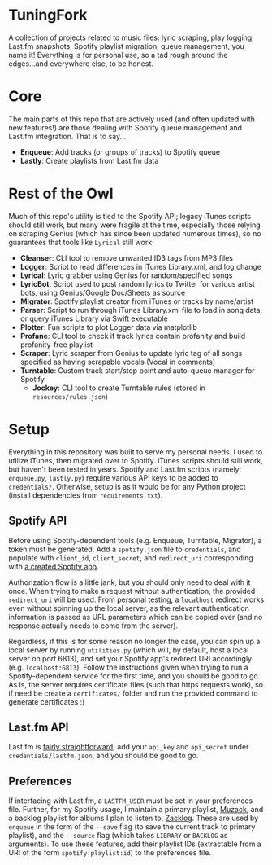 # TuningFork

A collection of projects related to music files: lyric scraping, play logging, Last.fm snapshots, Spotify playlist migration, queue management, you name it! Everything is for personal use, so a tad rough around the edges...and everywhere else, to be honest.

# Core

The main parts of this repo that are actively used (and often updated with new features!) are those dealing with Spotify queue management and Last.fm integration. That is to say...

- **Enqueue**: Add tracks (or groups of tracks) to Spotify queue
- **Lastly**: Create playlists from Last.fm data

# Rest of the Owl

Much of this repo's utility is tied to the Spotify API; legacy iTunes scripts should still work, but many were fragile at the time, especially those relying on scraping Genius (which has since been updated numerous times), so no guarantees that tools like `Lyrical` still work:

- **Cleanser**: CLI tool to remove unwanted ID3 tags from MP3 files
- **Logger**: Script to read differences in iTunes Library.xml, and log change
- **Lyrical**: Lyric grabber using Genius for random/specified songs 
- **LyricBot**: Script used to post random lyrics to Twitter for various artist bots, using Genius/Google Doc/Sheets as source
- **Migrator**: Spotify playlist creator from iTunes or tracks by name/artist
- **Parser**: Script to run through iTunes Library.xml file to load in song data, or query iTunes Library via Swift executable
- **Plotter**: Fun scripts to plot Logger data via matplotlib
- **Profane**: CLI tool to check if track lyrics contain profanity and build profanity-free playlist
- **Scraper**: Lyric scraper from Genius to update lyric tag of all songs specified as having scrapable vocals (Vocal in comments)
- **Turntable**: Custom track start/stop point and auto-queue manager for Spotify
    - **Jockey**: CLI tool to create Turntable rules (stored in `resources/rules.json`)

# Setup

Everything in this repository was built to serve my personal needs. I used to utilize iTunes, then migrated over to Spotify. iTunes scripts should still work, but haven't been tested in years. Spotify and Last.fm scripts (namely: `enqueue.py`, `lastly.py`) require various API keys to be added to `credentials/`. Otherwise, setup is as it would be for any Python project (install dependencies from `requirements.txt`).

## Spotify API

Before using Spotify-dependent tools (e.g. Enqueue, Turntable, Migrator), a token must be generated. Add a `spotify.json` file to `credentials`, and populate with `client_id`, `client_secret`, and `redirect_uri` corresponding with [a created Spotify app](https://developer.spotify.com/dashboard/). 

Authorization flow is a little jank, but you should only need to deal with it once. When trying to make a request without authentication, the provided `redirect_uri` will be used. From personal testing, a `localhost` redirect works even without spinning up the local server, as the relevant authentication information is passed as URL parameters which can be copied over (and no response actually needs to come from the server).

Regardless, if this is for some reason no longer the case, you can spin up a local server by running `utilities.py` (which will, by default, host a local server on port 6813), and set your Spotify app's redirect URI accordingly (e.g. `localhost:6813`). Follow the instructions given when trying to run a Spotify-dependent service for the first time, and you should be good to go. As is, the server requires certificate files (such that https requests work), so if need be create a `certificates/` folder and run the provided command to generate certificates :)

## Last.fm API

Last.fm is [fairly straightforward](https://www.last.fm/api/account/create); add your `api_key` and `api_secret` under `credentials/lastfm.json`, and you should be good to go.

## Preferences

If interfacing with Last.fm, a `LASTFM_USER` must be set in your preferences file. Further, for my Spotify usage, I maintain a primary playlist, [Muzack](https://open.spotify.com/playlist/2bQJC2lUa4pXkAt2qQejlx?si=d8f644fb726249ba), and a backlog playlist for albums I plan to listen to, [Zacklog](https://open.spotify.com/playlist/79mpaUsn0LPGUyCkBRnSgZ?si=7d8c16c7b73045d4). These are used by `enqueue` in the form of the `--save` flag (to save the current track to primary playlist), and the `--source` flag (which takes `LIBRARY` or `BACKLOG` as arguments). To use these features, add their playlist IDs (extractable from a URI of the form `spotify:playlist:id`) to the preferences file.
